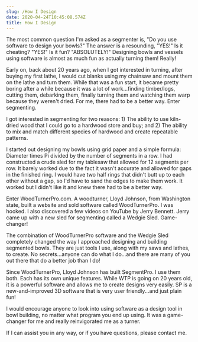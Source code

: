```yaml
---
slug: /How I Design
date: 2020-04-24T10:45:08.574Z
title: How I Design
---
```

The most common question I'm asked as a segmenter is, "Do you use software to design your bowls?"  The answer is a resounding, "YES!"  Is it cheating?  "YES!"  Is it fun?  "ABSOLUTELY!"  Designing bowls and vessels using software is almost as much fun as actually turning them!  Really!

Early on, back about 20 years ago, when I got interested in turning, after buying my first lathe, I would cut blanks using my chainsaw and mount them on the lathe and turn them.  While that was a fun start, it became pretty boring after a while because it was a lot of work...finding timber/logs, cutting them, debarking them, finally turning them and watching them warp because they weren't dried.  For me, there had to be a better way.  Enter segmenting.

I got interested in segmenting for two reasons:  1) The ability to use kiln-dried wood that I could go to a hardwood store and buy; and 2)  The ability to mix and match different species of hardwood and create repeatable patterns.

I started out designing my bowls using grid paper and a simple formula:  Diameter times Pi divided by the number of segments in a row.  I had constructed a crude sled for my tablesaw that allowed for 12 segments per row.  It barely worked due to the fact it wasn't accurate and allowed for gaps in the finished ring.  I would have two half rings that didn't butt up to each other without a gap, so I'd have to sand the edges to make them work.  It worked but I didn't like it and knew there had to be a better way.

Enter WoodTurnerPro.com.  A woodturner, Lloyd Johnson, from Washington state, built a website and sold software called WoodTurnerPro.  I was hooked. I also discovered a few videos on YouTube by Jerry Bennett.  Jerry came up with a new sled for segmenting called a Wedgie Sled.  Game-changer!

The combination of WoodTurnerPro software and the Wedgie Sled completely changed the way I approached designing and building segmented bowls.  They are just tools I use, along with my saws and lathes, to create.  No secrets...anyone can do what I do...and there are many of you out there that do a better job than I do!

Since WoodTurnerPro, Lloyd Johnson has built SegmentPro.  I use them both.  Each has its own unique features.  While WTP is going on 20 years old, it is a powerful software and allows me to create designs very easily.  SP is a new-and-improved 3D software that is very user friendly...and just plain fun!  

I would encourage anyone to look into using software as a design tool in bowl building, no matter what program you end up using.  It was a game-changer for me and really reinvigorated me as a turner. 

If I can assist you in any way, or if you have questions, please contact me.